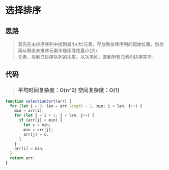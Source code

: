 # 选择排序

## 思路

> 首先在未排序序列中找到最小(大)元素，存放到排序序列的起始位置，然后再从剩余未排序元素中继续寻找最小(大)<br>
> 元素，放到已排序队列的末尾。以次类推，直到所有元素均排序完毕。<br>

## 代码

> ### 平均时间复杂度：O(n^2) 空间复杂度：O(1)

```js
function selectionSort(arr) {
  for (let i = 0, len = arr.length - 1, min; i < len; i++) {
    min = arr[i];
    for (let j = i + 1; j < len; j++) {
      if (arr[j] < min) {
        let c = min;
        min = arr[j];
        arr[j] = c;
      }
    }
    arr[i] = min;
  }
  return arr;
}
```
